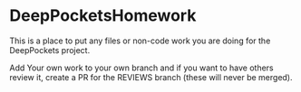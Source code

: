 # DeepPocketsHomework
This is a place to put any files or non-code work you are doing for the DeepPockets project.

Add Your own work to your own branch and if you want to have others review it, create a PR for the REVIEWS branch (these will never be merged).
